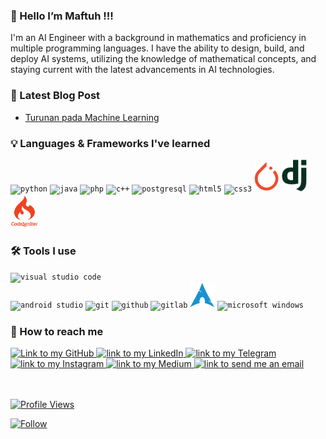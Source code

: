 ### 👋 Hello I’m Maftuh !!!

I'm an AI Engineer with a background in mathematics and proficiency in multiple programming languages. I have the ability to design, build, and deploy AI systems, utilizing the knowledge of mathematical concepts, and staying current with the latest advancements in AI technologies.

### 📕 Latest Blog Post

- [Turunan pada Machine Learning](https://maftuh.medium.com/turunan-pada-machine-learning-8f34150d16ad)

### :bulb: Languages & Frameworks I've learned
<code><img title="Python" alt="python" width="45px" src="https://cdn.jsdelivr.net/gh/devicons/devicon/icons/python/python-original.svg" /></code>
<code><img title="Java" alt="java" width="40px" src="https://cdn.jsdelivr.net/gh/devicons/devicon/icons/java/java-original.svg" /></code>
<code><img title="PHP" alt="php" width="40px" src="https://cdn.jsdelivr.net/gh/devicons/devicon/icons/php/php-original.svg" /></code>
<code><img title="C++" alt="c++" width="40px" src="https://cdn.jsdelivr.net/gh/devicons/devicon/icons/cplusplus/cplusplus-original.svg" /></code>
<code><img title="PostgreSQL" alt="postgresql" width="40px" src="https://cdn.jsdelivr.net/gh/devicons/devicon/icons/postgresql/postgresql-original.svg" /></code>
<code><img title="HTML 5" alt="html5" width="40px" src="https://cdn.jsdelivr.net/gh/devicons/devicon/icons/html5/html5-original.svg" /></code>
<code><img title="CSS 3" alt="css3" width="40px" src="https://cdn.jsdelivr.net/gh/devicons/devicon/icons/css3/css3-original.svg" /></code>
<code><img title="PyTorch" alt="pytorch" width="40px" src="./images/pytorch-icon.svg" /></code>
<code><img title="Django" alt="django" width="40px" src="./images/django-icon.svg" /></code>
<code><img title="CodeIgniter" alt="codeigniter" width="45px" src="./images/codeigniter.svg" /></code>


### :hammer_and_wrench: Tools I use
<code><img title="VS Code" alt="visual studio code" width="40px" src="https://cdn.jsdelivr.net/gh/devicons/devicon/icons/vscode/vscode-original.svg" /></code>
<code> <img title="Android Studio" alt="android studio" width="40px" src="https://cdn.jsdelivr.net/gh/devicons/devicon/icons/android/android-original.svg" /></code>
<code><img title="Git" alt="git" width="40px" src="https://cdn.jsdelivr.net/gh/devicons/devicon/icons/git/git-original.svg" /></code>
<code><img title="GitHub" alt="github" width="40px" src="https://cdn.jsdelivr.net/gh/devicons/devicon/icons/github/github-original.svg" /></code>
<code><img title="GitLab" alt="gitlab" width="40px" src="https://cdn.jsdelivr.net/gh/devicons/devicon/icons/gitlab/gitlab-original.svg" /></code>
<code><img title="Arch Linux" alt="arch linux" width="40px" src="./images/arch-linux-icon.svg" /></code>
<code><img title="MS Windows" alt="microsoft windows" width="40px" src="https://cdn.jsdelivr.net/gh/devicons/devicon/icons/windows8/windows8-original.svg" /></code>


<!-- <h4 align="center">
  <a href="https://github.com/maftuhm?tab=repositories" title="Show Repositories">🔎 Show More 🔍</a>
</h4> -->

### :busts_in_silhouette: How to reach me
<a href="https://github.com/maftuhm">
    <img alt="Link to my GitHub" src="https://img.shields.io/github/followers/maftuhm?style=social&label=@maftuhm">
</a>
<!-- <a href="https://codepen.io/maftuhm">
    <img alt="link to my CodePen" src="https://img.shields.io/static/v1?label&message=/maftuh&color=000000&style=flat&logo=codepen"  />
</a> -->
<!-- <a href="https://twitter.com/maftuhmashuri/">
    <img alt="Link to my Twitter" src="https://img.shields.io/twitter/follow/maftuhmashuri?style=social&label=@maftuhmashuri">
</a> -->
<a href="https://linkedin.com/in/maftuhm">
    <img alt="link to my LinkedIn" src="https://img.shields.io/static/v1?label&message=/in/maftuhm&color=0A66C2&style=flat&logo=linkedin" />
</a>
<a href="https://t.me/maftuhm">
    <img alt="link to my Telegram" src="https://img.shields.io/static/v1?label&message=@maftuhm&color=26A5E4&style=flat&logo=telegram&logoColor=whitesmoke" />
</a>
<a href="https://www.instagram.com/maftuhmashuri/">
    <img alt="link to my Instagram" src="https://img.shields.io/static/v1?label&message=@maftuhmashuri&color=7E3ACE&style=flat&logo=instagram&logoColor=whitesmoke" />
</a>
<a href="https://www.medium.com/@maftuh/">
    <img alt="link to my Medium" src="https://img.shields.io/static/v1?label&message=@maftuh&color=191919&style=flat&logo=medium" />
</a>
<a href="mailto:maftuhmashuri@outlook.com">
    <img alt="link to send me an email" src="https://img.shields.io/static/v1?label&message=maftuhmashuri@outlook.com&color=whitesmoke&style=flat&logo=gmail" />
</a>

<br><br>
[![Profile Views](https://komarev.com/ghpvc/?username=maftuhm&color=yellowgreen&style=plastic&label=visitors)](https://github.com/maftuhm) &nbsp;
<!-- [![Profile Views](https://hits.seeyoufarm.com/api/count/incr/badge.svg?url=https%3A%2F%2Fgithub.com%2Fmaftuhm&count_bg=%23899E07&title_bg=%23555555&icon=&icon_color=%23E7E7E7&title=visitors&edge_flat=false)](https://github.com/maftuhm) &nbsp; -->
[![Follow](https://img.shields.io/github/followers/maftuhm?label=followers&style=plastic)](https://github.com/maftuhm) &nbsp;
